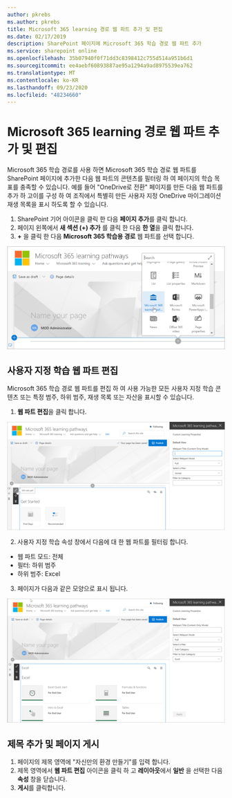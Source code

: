 ```yaml
---
author: pkrebs
ms.author: pkrebs
title: Microsoft 365 learning 경로 웹 파트 추가 및 편집
ms.date: 02/17/2019
description: SharePoint 페이지에 Microsoft 365 학습 경로 웹 파트 추가
ms.service: sharepoint online
ms.openlocfilehash: 35b07940f0f71dd3c8398412c755d514a951b6d1
ms.sourcegitcommit: ee4aebf60893887ae95a1294a9ad8975539ea762
ms.translationtype: MT
ms.contentlocale: ko-KR
ms.lasthandoff: 09/23/2020
ms.locfileid: "48234660"
---
```

# <a name="add-and-edit-the-microsoft-365-learning-pathways-web-part"></a>Microsoft 365 learning 경로 웹 파트 추가 및 편집

Microsoft 365 학습 경로를 사용 하면 Microsoft 365 학습 경로 웹 파트를 SharePoint 페이지에 추가한 다음 웹 파트의 콘텐츠를 필터링 하 여 페이지의 학습 목표를 충족할 수 있습니다. 예를 들어 "OneDrive로 전환" 페이지를 만든 다음 웹 파트를 추가 하 고이를 구성 하 여 조직에서 특별히 만든 사용자 지정 OneDrive 마이그레이션 재생 목록을 표시 하도록 할 수 있습니다.

1.  SharePoint 기어 아이콘을 클릭 한 다음 **페이지 추가**를 클릭 합니다.
2.  페이지 왼쪽에서 **새 섹션 (+) 추가** 를 클릭 한 다음 **한 열**을 클릭 합니다.
3.  **+** 을 클릭 한 다음 **Microsoft 365 학습용 경로** 웹 파트를 선택 합니다. 

![cg-webpartadd.png](media/cg-webpartadd.png)

## <a name="edit-the-custom-learning-web-part"></a>사용자 지정 학습 웹 파트 편집
Microsoft 365 학습 경로 웹 파트를 편집 하 여 사용 가능한 모든 사용자 지정 학습 콘텐츠 또는 특정 범주, 하위 범주, 재생 목록 또는 자산을 표시할 수 있습니다. 

1.  **웹 파트 편집**을 클릭 합니다.

![cg-webpartedit.png](media/cg-webpartedit.png)

2. 사용자 지정 학습 속성 창에서 다음에 대 한 웹 파트를 필터링 합니다. 

- 웹 파트 모드: 전체
- 필터: 하위 범주
- 하위 범주: Excel

3. 페이지가 다음과 같은 모양으로 표시 됩니다. 

![cg-webpartfilter.png](media/cg-webpartfilter.png)

## <a name="add-a-title-and-publish-the-page"></a>제목 추가 및 페이지 게시
1. 페이지의 제목 영역에 "자신만의 환경 만들기"를 입력 합니다.
2. 제목 영역에서 **웹 파트 편집** 아이콘을 클릭 하 고 **레이아웃**에서 **일반** 을 선택한 다음 **속성** 창을 닫습니다.
3. **게시**를 클릭합니다.
